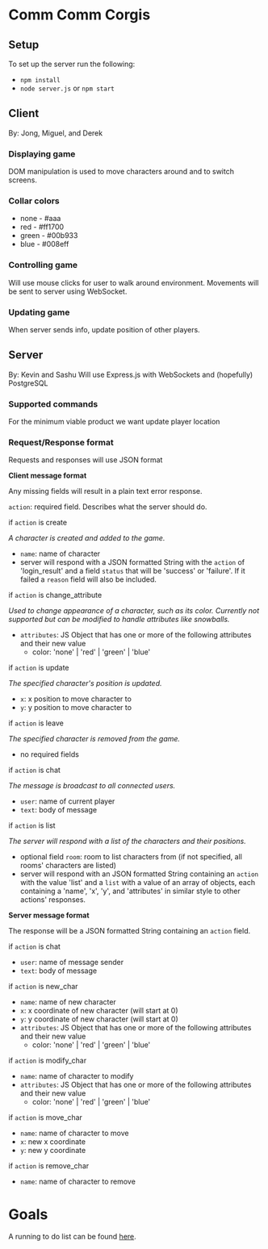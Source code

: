 # Comm Comm Corgis

## Setup

To set up the server run the following:

- `npm install`
- `node server.js` or `npm start`

## Client

By: Jong, Miguel, and Derek

### Displaying game

DOM manipulation is used to move characters around and to switch screens.

### Collar colors

- none - #aaa
- red - #ff1700
- green - #00b933
- blue - #008eff

### Controlling game

Will use mouse clicks for user to walk around environment. Movements will be sent to server using WebSocket.

### Updating game

When server sends info, update position of other players.

## Server

By: Kevin and Sashu
Will use Express.js with WebSockets and (hopefully) PostgreSQL

### Supported commands

For the minimum viable product we want update player location

### Request/Response format

Requests and responses will use JSON format

**Client message format**

Any missing fields will result in a plain text error response.

`action`: required field. Describes what the server should do.

if `action` is create

_A character is created and added to the game._

- `name`: name of character
- server will respond with a JSON formatted String with the `action` of 'login_result' and a field `status` that will be 'success' or 'failure'. If it failed a `reason` field will also be included.

if `action` is change_attribute

_Used to change appearance of a character, such as its color. Currently not supported but can be modified to handle attributes like snowballs._

- `attributes`: JS Object that has one or more of the following attributes and their new value
  - color: 'none' | 'red' | 'green' | 'blue'

if `action` is update

_The specified character's position is updated._

- `x`: x position to move character to
- `y`: y position to move character to

if `action` is leave

_The specified character is removed from the game._

- no required fields

if `action` is chat

_The message is broadcast to all connected users._

- `user`: name of current player
- `text`: body of message

if `action` is list

_The server will respond with a list of the characters and their positions._

- optional field `room`: room to list characters from (if not specified, all rooms' characters are listed)
- server will respond with an JSON formatted String containing an `action` with the value 'list' and a `list` with a value of an array of objects, each containing a 'name', 'x', 'y', and 'attributes' in similar style to other actions' responses.

**Server message format**

The response will be a JSON formatted String containing an `action` field.

if `action` is chat

- `user`: name of message sender
- `text`: body of message

if `action` is new_char

- `name`: name of new character
- `x`: x coordinate of new character (will start at 0)
- `y`: y coordinate of new character (will start at 0)
- `attributes`: JS Object that has one or more of the following attributes and their new value
  - color: 'none' | 'red' | 'green' | 'blue'

if `action` is modify_char

- `name`: name of character to modify
- `attributes`: JS Object that has one or more of the following attributes and their new value
  - color: 'none' | 'red' | 'green' | 'blue'

if `action` is move_char

- `name`: name of character to move
- `x`: new x coordinate
- `y`: new y coordinate

if `action` is remove_char

- `name`: name of character to remove

# Goals

A running to do list can be found [here](https://docs.google.com/spreadsheets/d/1cJMP1YoE9plkKD9wdrVH9x0niO9LTA94-gwFw89f9Ug/edit?usp=sharing).
